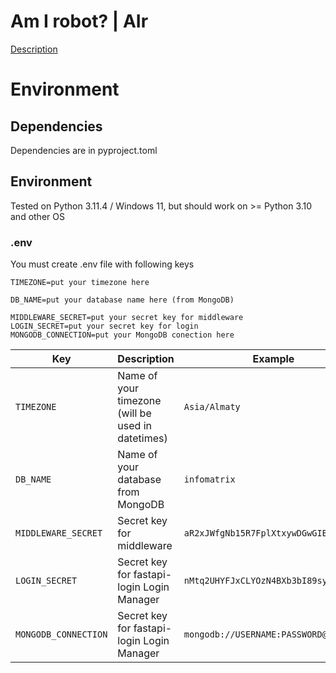 # Am I robot? | AIr

[Description](https://github.com/someuser32/ai_website/blob/main/pyproject.toml)

# Environment

## Dependencies
Dependencies are in pyproject.toml

## Environment
Tested on Python 3.11.4 / Windows 11, but should work on >= Python 3.10 and other OS

### .env
You must create .env file with following keys

```env
TIMEZONE=put your timezone here

DB_NAME=put your database name here (from MongoDB)

MIDDLEWARE_SECRET=put your secret key for middleware
LOGIN_SECRET=put your secret key for login
MONGODB_CONNECTION=put your MongoDB conection here
```

| Key | Description | Example |
| --- | --- | --- |
| `TIMEZONE` | Name of your timezone (will be used in datetimes) | `Asia/Almaty` |
| `DB_NAME` | Name of your database from MongoDB | `infomatrix` |
| `MIDDLEWARE_SECRET` | Secret key for middleware | `aR2xJWfgNb15R7FplXtxywDGwGIBjpm0` |
| `LOGIN_SECRET` | Secret key for fastapi-login Login Manager | `nMtq2UHYFJxCLYOzN4BXb3bI89sy5RFd` |
| `MONGODB_CONNECTION` | Secret key for fastapi-login Login Manager | `mongodb://USERNAME:PASSWORD@IP:PORT` |